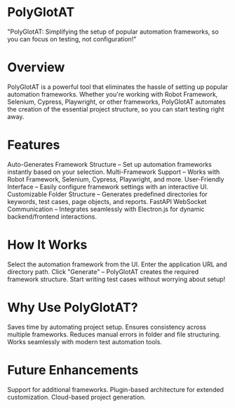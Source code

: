 # PolyGlotAT
"PolyGlotAT: Simplifying the setup of popular automation frameworks, so you can focus on testing, not configuration!"

# Overview
PolyGlotAT is a powerful tool that eliminates the hassle of setting up popular automation frameworks. Whether you're working with Robot Framework, Selenium, Cypress, Playwright, or other frameworks, PolyGlotAT automates the creation of the essential project structure, so you can start testing right away.

# Features
  Auto-Generates Framework Structure – Set up automation frameworks instantly based on your selection.
  Multi-Framework Support – Works with Robot Framework, Selenium, Cypress, Playwright, and more.
  User-Friendly Interface – Easily configure framework settings with an interactive UI.
  Customizable Folder Structure – Generates predefined directories for keywords, test cases, page objects, and reports.
  FastAPI WebSocket Communication – Integrates seamlessly with Electron.js for dynamic backend/frontend interactions.
  
# How It Works
Select the automation framework from the UI.
Enter the application URL and directory path.
Click "Generate" – PolyGlotAT creates the required framework structure.
Start writing test cases without worrying about setup!

# Why Use PolyGlotAT?
Saves time by automating project setup.
Ensures consistency across multiple frameworks.
Reduces manual errors in folder and file structuring.
Works seamlessly with modern test automation tools.

# Future Enhancements
Support for additional frameworks.
Plugin-based architecture for extended customization.
Cloud-based project generation.

